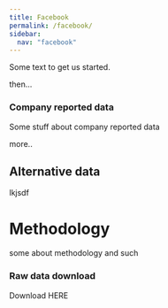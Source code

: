 ```yaml
---
title: Facebook
permalink: /facebook/
sidebar:
  nav: "facebook"
--- 
```


Some text to get us started.

then...


### Company reported data ###

Some stuff about company reported data

more..


## Alternative data ##

lkjsdf

# Methodology #
some about methodology and such

### Raw data download ###
Download HERE
